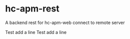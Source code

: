 # hc-apm-rest

A backend rest for hc-apm-web connect to remote server

Test add a line
Test add a line
